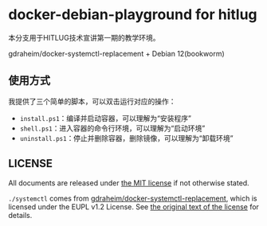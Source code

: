 # docker-debian-playground for hitlug

本分支用于HITLUG技术宣讲第一期的教学环境。

gdraheim/docker-systemctl-replacement + Debian 12(bookworm)

## 使用方式

我提供了三个简单的脚本，可以双击运行对应的操作：

- `install.ps1`：编译并启动容器，可以理解为“安装程序”
- `shell.ps1`：进入容器的命令行环境，可以理解为“启动环境”
- `uninstall.ps1`：停止并删除容器，删除镜像，可以理解为“卸载环境”

## LICENSE

All documents are released under [the MIT license](./License.md) if not otherwise stated.

`./systemctl` comes from [gdraheim/docker-systemctl-replacement](https://github.com/gdraheim/docker-systemctl-replacement), which is licensed under the EUPL v1.2 License. See [the original text of the license](https://github.com/gdraheim/docker-systemctl-replacement/blob/master/EUPL-LICENSE.md) for details.
